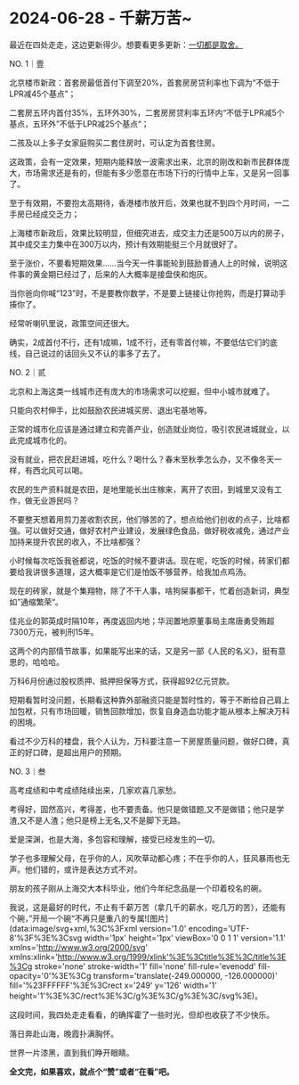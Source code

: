 # 2024-06-28 - 千薪万苦~

最近在四处走走，这边更新得少。想要看更多更新：[一切都是取舍。](http://mp.weixin.qq.com/s?__biz=Mzg2NTkwNTM4MA==&mid=2247484292&idx=1&sn=195a81f00b88ae10cbebcfc53cc3f00f&chksm=ce53bc0ff924351964199b27ac8d75b3a92d50c9ecbfab86fa0c130d49f8d9a0d78fb0852c88&scene=21#wechat_redirect)

NO. 1｜壹

北京楼市新政：首套房最低首付下调至20%，首套房房贷利率也下调为“不低于LPR减45个基点”；

二套房五环内首付35%，五环外30%，二套房房贷利率五环内“不低于LPR减5个基点，五环外”不低于LPR减25个基点“；

二孩及以上多子女家庭购买二套住房时，可认定为首套住房。

这政策，会有一定效果，短期内能释放一波需求出来，北京的刚改和新市民群体庞大，市场需求还是有的，但能有多少愿意在市场下行的行情中上车，又是另一回事了。

至于有效期，不要抱太高期待，香港楼市放开后，效果也就不到四个月时间，一二手房已经成交乏力；

上海楼市新政后，效果比较明显，但细究进去，成交主力还是500万以内的房子，其中成交主力集中在300万以内，预计有效期能挺三个月就很好了。

至于涨价，不要看短期效果......当今天一件事能轮到鼓励普通人上的时候，说明这件事的黄金期已经过了，后来的人大概率是接盘侠和炮灰。

当你爸向你喊“123”时，不是要教你数学，不是要上链接让你抢购，而是打算动手揍你了。

经常听喇叭里说，政策空间还很大。

确实，2成首付不行，还有1成嘛，1成不行，还有零首付嘛，不要低估它们的底线，自己说过的话回头又不认的事多了去了。

NO. 2｜贰

北京和上海这类一线城市还有庞大的市场需求可以挖掘，但中小城市就难了。

只能向农村伸手，比如鼓励农民进城买房、退出宅基地等。

正常的城市化应该是通过建立和完善产业，创造就业岗位，吸引农民进城就业，以此完成城市化的。

没有就业，把农民赶进城，吃什么？喝什么？春末至秋季怎么办，又不像冬天一样，有西北风可以喝。

农民的生产资料就是农田，是地里能长出庄稼来，离开了农田，到城里又没有工作，做无业游民吗？

不要整天想着用剪刀差收割农民，他们够苦的了，想点给他们创收的点子，比啥都强。可以做好交通，做好农村产业建设，发展绿色食品，做好税收减免，通过产业加持来提升农民的收入，不比啥都强？

小时候每次吃饭我爸都说，吃饭的时候不要讲话。现在呢，吃饭的时候，砖家们都要给我讲很多道理，这大概率是它们是怕饭不够营养，给我加点鸡汤。

现在的砖家，就是个集翔物，除了不干人事，啥狗屎事都干，忙着创造新词，典型如”通缩繁荣“。

佳兆业的郭英成时隔10年，再度返回内地；华润置地原董事局主席唐勇受贿超7300万元，被判刑15年。

这两个的内部情节故事，如果能写出来的话，又是另一部《人民的名义》，挺有意思的，哈哈哈。

万科6月份通过股权质押、抵押担保等方式，获得超92亿元贷款。

短期看暂时没问题，长期看这种靠外部融资只能是暂时性的，等于不断给自己肩上加包袱，只有市场回暖，销售回款增加，恢复自身造血功能才能从根本上解决万科的困境。

看过不少万科的楼盘，我个人认为，万科要注意一下房屋质量问题，做好口碑，真正的好口碑，是超出用户的预期。

NO. 3｜叁

高考成绩和中考成绩陆续出来，几家欢喜几家愁。

考得好，固然高兴，考得差，也不要责备。他只是做错题,又不是做错；他只是学渣,又不是人渣；他只是榜上无名,又不是脚下无路。

爱是深渊，也是大海，多包容和理解，接受已经发生的一切。

学子也多理解父母，在乎你的人，风吹草动都心疼；不在乎你的人，狂风暴雨也无声。他们错的，或许是表达方式不对。

朋友的孩子刚从上海交大本科毕业，他们今年纪念品是一个印着校名的碗。

我说，这是最好的时代，不止有千薪万苦（拿几千的薪水，吃几万的苦），还能有个碗，”开局一个碗“不再只是重八的专属![图片](data:image/svg+xml,%3C%3Fxml version='1.0' encoding='UTF-8'%3F%3E%3Csvg width='1px' height='1px' viewBox='0 0 1 1' version='1.1' xmlns='http://www.w3.org/2000/svg' xmlns:xlink='http://www.w3.org/1999/xlink'%3E%3Ctitle%3E%3C/title%3E%3Cg stroke='none' stroke-width='1' fill='none' fill-rule='evenodd' fill-opacity='0'%3E%3Cg transform='translate(-249.000000, -126.000000)' fill='%23FFFFFF'%3E%3Crect x='249' y='126' width='1' height='1'%3E%3C/rect%3E%3C/g%3E%3C/g%3E%3C/svg%3E)。

这段时间，我四处走走看看，的确挥霍了一些时光，但却也收获了不少快乐。

落日奔赴山海，晚霞扑满胸怀。

世界一片漆黑，直到我们睁开眼睛。

**全文完，如果喜欢，就点个“赞”或者“在看”吧。**